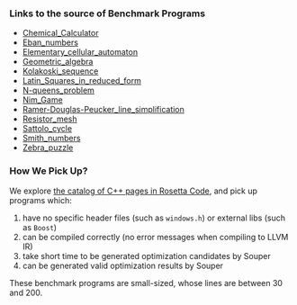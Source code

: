 ### Links to the source of Benchmark Programs
- [Chemical_Calculator](http://rosettacode.org/wiki/Chemical_Calculator#C.2B.2B)
- [Eban_numbers](http://rosettacode.org/wiki/Eban_numbers#C.2B.2B)
- [Elementary_cellular_automaton](http://rosettacode.org/wiki/Elementary_cellular_automaton#C.2B.2B)
- [Geometric_algebra](http://rosettacode.org/wiki/Geometric_algebra#C.2B.2B)
- [Kolakoski_sequence](http://rosettacode.org/wiki/Kolakoski_sequence#C.2B.2B)
- [Latin_Squares_in_reduced_form](http://rosettacode.org/wiki/Latin_Squares_in_reduced_form#C.2B.2B)
- [N-queens_problem](http://rosettacode.org/wiki/N-queens_problem#C.2B.2B)
- [Nim_Game](http://rosettacode.org/wiki/Nim_Game#C.2B.2B)
- [Ramer-Douglas-Peucker_line_simplification](http://rosettacode.org/wiki/Ramer-Douglas-Peucker_line_simplification#C.2B.2B)
- [Resistor_mesh](http://rosettacode.org/wiki/Resistor_mesh#C.2B.2B)
- [Sattolo_cycle](http://rosettacode.org/wiki/Sattolo_cycle#C.2B.2B)
- [Smith_numbers](http://rosettacode.org/wiki/Smith_numbers#C.2B.2B)
- [Zebra_puzzle](http://rosettacode.org/wiki/Zebra_puzzle#C.2B.2B)

### How We Pick Up?
We explore [the catalog of C++ pages in Rosetta Code](http://rosettacode.org/wiki/Category:C%2B%2B), and pick up programs which:
1. have no specific header files (such as `windows.h`) or external libs (such as `Boost`)
2. can be compiled correctly (no error messages when compiling to LLVM IR)
3. take short time to be generated optimization candidates by Souper
4. can be generated valid optimization results by Souper

These benchmark programs are small-sized, whose lines are between 30 and 200.

